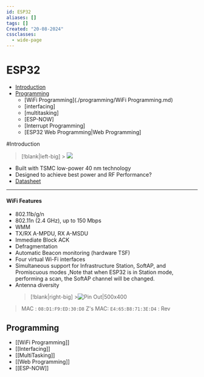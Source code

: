 ```yaml
---
id: ESP32
aliases: []
tags: []
Created: "20-08-2024"
cssclasses:
  - wide-page
---
```


# ESP32

- [Introduction](#Introduction)
- [Programming](#programming)
  - [WiFi Programming](./programming/WiFi Programming.md)
  - [interfacing]
  - [multitasking]
  - [ESP-NOW]
  - [Interrupt Programming]
  - [ESP32 Web Programming|Web Programming]

#Introduction

> [!blank|left-big] > ![](https://lastminuteengineers.com/wp-content/uploads/iot/ESP32-Pinout.png)

- Built with TSMC low-power 40 nm technology
- Designed to achieve best power and RF Performance?
- [Datasheet](https://www.espressif.com/sites/default/files/documentation/esp32_datasheet_en.pdf)

---

#### WiFi Features

- 802.11b/g/n
- 802.11n (2.4 GHz), up to 150 Mbps
- WMM
- TX/RX A-MPDU, RX A-MSDU
- Immediate Block ACK
- Defragmentation
- Automatic Beacon monitoring (hardware TSF)
- Four virtual Wi-Fi interfaces
- Simultaneous support for Infrastructure Station, SoftAP, and Promiscuous modes ,Note that when ESP32 is in Station mode, performing a scan, the SoftAP channel will be changed.
- Antenna diversity
  > [!blank|right-big] >![Pin Out|500x400](https://lastminuteengineers.com/wp-content/uploads/iot/ESP32-Pinout.png)

> MAC : `08:D1:F9:ED:30:D8`
> Z's MAC: `E4:65:B8:71:3E:D4` : Rev

## Programming

- [[WiFi Programming]]
- [[Interfacing]]
- [[MultiTasking]]
- [[Web Programming]]
- [[ESP-NOW]]
